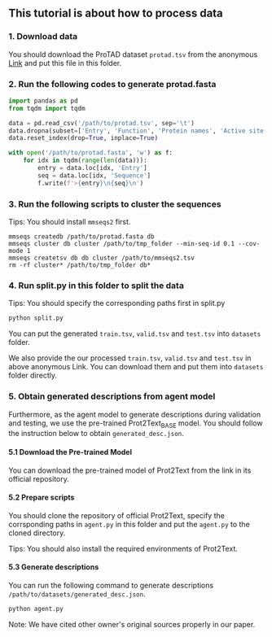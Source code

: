 ## This tutorial is about how to process data
### 1. Download data
You should download the ProTAD dataset `protad.tsv` from the anonymous [Link](https://drive.google.com/file/d/1oyl9JVfEvDk72HdtFaPrRKgUDmI_AFHb/view?usp=sharing) and put this file in this folder.
### 2. Run the following codes to generate protad.fasta
```python
import pandas as pd
from tqdm import tqdm

data = pd.read_csv('/path/to/protad.tsv', sep='\t')
data.dropna(subset=['Entry', 'Function', 'Protein names', 'Active site'], inplace=True)
data.reset_index(drop=True, inplace=True)

with open('/path/to/protad.fasta', 'w') as f:
    for idx in tqdm(range(len(data))):
        entry = data.loc[idx, 'Entry']
        seq = data.loc[idx, 'Sequence']
        f.write(f'>{entry}\n{seq}\n')
```
### 3. Run the following scripts to cluster the sequences
Tips: You should install `mmseqs2` first.
```linux
mmseqs createdb /path/to/protad.fasta db
mmseqs cluster db cluster /path/to/tmp_folder --min-seq-id 0.1 --cov-mode 1
mmseqs createtsv db db cluster /path/to/mmseqs2.tsv
rm -rf cluster* /path/to/tmp_folder db*
```
### 4. Run split.py in this folder to split the data
Tips: You should specify the corresponding paths first in split.py
```python
python split.py
```
You can put the generated `train.tsv`, `valid.tsv` and `test.tsv` into `datasets` folder.

We also provide the our processed `train.tsv`, `valid.tsv` and `test.tsv` in above anonymous Link. You can download them and put them into `datasets` folder directly.
### 5. Obtain generated descriptions from agent model
Furthermore, as the agent model to generate descriptions during validation and testing, we use the pre-trained Prot2Text<sub>BASE</sub> model. You should follow the instruction below to obtain `generated_desc.json`.
#### 5.1 Download the Pre-trained Model
You can download the pre-trained model of Prot2Text from the link in its official repository.
#### 5.2 Prepare scripts
You should clone the repository of official Prot2Text, specify the corrsponding paths in `agent.py` in this folder and put the `agent.py` to the cloned directory.

Tips: You should also install the required environments of Prot2Text.
#### 5.3 Generate descriptions
You can run the following command to generate descriptions `/path/to/datasets/generated_desc.json`.
```bash
python agent.py
```

Note: We have cited other owner's original sources properly in our paper.